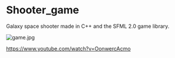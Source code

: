 # Shooter_game
Galaxy space shooter made in C++ and the SFML 2.0 game library.

<img src="http://wrzucaj.net/images/2015/02/10/game.jpg" alt="game.jpg" border="0" />

https://www.youtube.com/watch?v=OonwercAcmo
